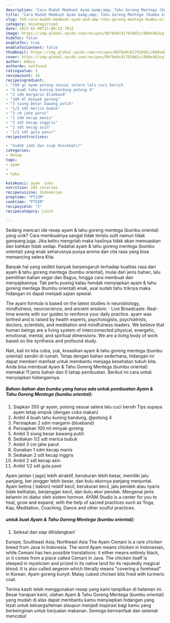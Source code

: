 ```yaml
---
description: "Cara Mudah Membuat Ayam &amp;amp; Tahu Goreng Mentega (bumbu oriental) yang Mantap"
title: "Cara Mudah Membuat Ayam &amp;amp; Tahu Goreng Mentega (bumbu oriental) yang Mantap"
slug: 769-cara-mudah-membuat-ayam-and-amp-tahu-goreng-mentega-bumbu-oriental-yang-mantap
category: Uncategorized
date: 2023-02-09T21:00:13.701Z
image: https://img-global.cpcdn.com/recipes/8bf8e0c817920d2c/680x482cq70/ayam-tahu-goreng-mentega-bumbu-oriental-foto-resep-utama.jpg
hideToc: false
enableToc: true
enableTocContent: false
thumbnail: https://img-global.cpcdn.com/recipes/8bf8e0c817920d2c/680x482cq70/ayam-tahu-goreng-mentega-bumbu-oriental-foto-resep-utama.jpg
cover: https://img-global.cpcdn.com/recipes/8bf8e0c817920d2c/680x482cq70/ayam-tahu-goreng-mentega-bumbu-oriental-foto-resep-utama.jpg
author: Admin
authorAv: notfound
ratingvalue: 3
reviewcount: 18
recipeingredient:
- "350 gr ayam potong sesuai selera lalu cuci bersih                      Tips supaya ayam tetap empuk dengan cuka makan"
- "4 buah tahu kuning bandung potong 4"
- "2 sdm margarin blueband"
- "100 ml minyak goreng"
- "3 siung besar bawang putih"
- "1/2 sdt merica bubuk"
- "3 cm jahe parut"
- "1 sdm kecap manis"
- "2 sdt kecap inggris"
- "2 sdt kecap asin"
- "1/2 sdt gula pasir"
recipeinstructions:

- "Sudah jadi dan siap dinikmati!"
categories:
- Resep
tags:
- ayam
- 
- tahu

katakunci: ayam  tahu 
nutrition: 245 calories
recipecuisine: Indonesian
preptime: "PT22M"
cooktime: "PT55M"
recipeyield: "2"
recipecategory: Lunch

---
```





Sedang mencari ide resep ayam &amp; tahu goreng mentega (bumbu oriental) yang unik? Cara membuatnya sangat tidak terlalu sulit namun tidak gampang juga. Jika keliru mengolah maka hasilnya tidak akan memuaskan dan bahkan tidak sedap. Padahal ayam &amp; tahu goreng mentega (bumbu oriental) yang enak seharusnya punya aroma dan cita rasa yang bisa memancing selera Kita.





Banyak hal yang sedikit banyak berpengaruh terhadap kualitas rasa dari ayam &amp; tahu goreng mentega (bumbu oriental), mulai dari jenis bahan, lalu pemilihan bahan segar dan Bagus, hingga cara membuat dan menyajikannya. Tak perlu pusing kalau hendak menyiapkan ayam &amp; tahu goreng mentega (bumbu oriental) enak,      asal sudah tahu triknya maka hidangan ini dapat menjadi sajian spesial.














The ayam formula is based on the latest studies in neurobiology, mindfulness, neuroscience, and ancient wisdom. · Live Broadcasts: Real-time events with our guides to reinforce your daily practice. ayam was birthed and is raised by health experts, psychologists, psychiatrists, doctors, scientists, and meditation and mindfulness leaders. We believe that human beings are a living system of interconnected physical, energetic, emotional, mental, and spiritual dimensions. We are a living body of work based on the synthesis and profound study.






Nah, kali ini kita coba, yuk, kreasikan ayam &amp; tahu goreng mentega (bumbu oriental) sendiri di rumah. Tetap dengan bahan sederhana, hidangan ini dapat memberi manfaat untuk membantu menjaga kesehatan tubuh kita. Anda bisa membuat Ayam &amp; Tahu Goreng Mentega (bumbu oriental) memakai 11 jenis bahan dan 0 tahap pembuatan. Berikut ini cara untuk menyiapkan hidangannya.

<!--inarticleads1-->

##### Bahan-bahan dan bumbu yang harus ada untuk pembuatan Ayam &amp; Tahu Goreng Mentega (bumbu oriental):

1. Siapkan 350 gr ayam, potong sesuai selera lalu cuci bersih                      Tips supaya ayam tetap empuk (dengan cuka makan)
1. Ambil 4 buah tahu kuning bandung, @potong 4
1. Persiapkan 2 sdm margarin (blueband)
1. Persiapkan 100 ml minyak goreng
1. Ambil 3 siung besar bawang putih
1. Sediakan 1/2 sdt merica bubuk
1. Ambil 3 cm jahe parut
1. Gunakan 1 sdm kecap manis
1. Sediakan 2 sdt kecap inggris
1. Ambil 2 sdt kecap asin
1. Ambil 1/2 sdt gula pasir


Ayam jantan ( jago) lebih atraktif, berukuran lebih besar, memiliki jalu panjang, ber jengger lebih besar, dan bulu ekornya panjang menjuntai. Ayam betina ( babon) relatif kecil, berukuran kecil, jalu pendek atau nyaris tidak kelihatan, berjengger kecil, dan bulu ekor pendek. Mengenai jenis kelamin ini diatur oleh sistem hormon. AYÄM Studio is a center for you to heal, grow and expand, with the help of sacred practices such as Yoga, Kap, Meditation, Coaching, Dance and other soulful practices. 

<!--inarticleads2-->

#####  untuk buat Ayam &amp; Tahu Goreng Mentega (bumbu oriental):


1. Selesai dan siap dihidangkan!

Europe; Southeast Asia; Northeast Asia The Ayam Cemani is a rare chicken breed from Java in Indonesia. The word Ayam means chicken in Indonesian, while Cemani has two possible translations: it either means entirely black, or it comes from a place called Cemani in Java. The chicken itself is steeped in mysticism and prized in its native land for its reputedly magical blood. It is also called aegeom which literally means &#34;covering a forehead&#34; in Korean. Ayam goreng kunyit: Malay cubed chicken bits fried with turmeric coat. 

Terima kasih telah menggunakan resep yang kami tampilkan di halaman ini. Besar harapan kami, olahan Ayam &amp; Tahu Goreng Mentega (bumbu oriental) yang mudah di atas dapat membantu kamu menyiapkan hidangan yang lezat untuk keluarga/teman ataupun menjadi inspirasi bagi kamu yang berkeinginan untuk berjualan makanan. Semoga bermanfaat dan selamat mencoba!

